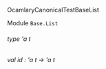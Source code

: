 OcamlaryCanonicalTestBaseList

Module  `` Base.List `` 

###### type 'a t

###### val id : 'a t -> 'a t

